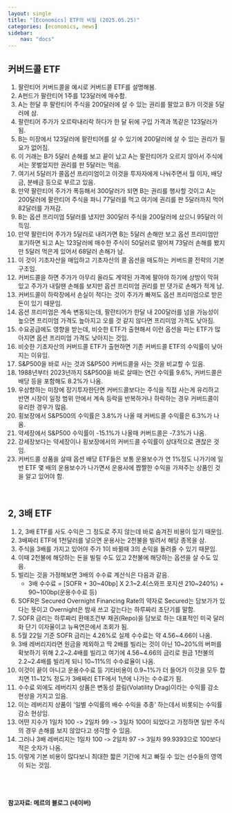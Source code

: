 ```yaml
---
layout: single
title: "[Economics] ETF의 비밀 (2025.05.25)"
categories: [economics, news]
sidebar:
    nav: "docs"
---
```


## 커버드콜 ETF
1. 팔란티어 커버드콜을 예시로 커버드콜 ETF를 설명해봄.
1. A펀드가 팔란티어 1주를 123달러에 매수함.
1. A는 한달 후 팔란티어 주식을 200달러에 살 수 있는 권리를 팔았고 B가 이것을 5달러에 삼.
1. 팔란티어 주가가 오르락내리락 하다가 한 달 뒤에 구입 가격과 똑같은 123달러가 됨.
1. B는 미장에서 123달러에 팔란티어를 살 수 있기에 200달러에 살 수 있는 권리가 필요가 없어짐.
1. 이 거래는 B가 5달러 손해를 보고 끝이 났고 A는 팔란티어가 오르지 않아서 주식에서는 못벌었지만 권리를 판 5달러는 먹음.
1. 여기서 5달러가 콜옵션 프리미엄이고 이것을 투자자에게 나눠주면서 월 이자, 배당금, 분배금 등으로 부르고 있음.
1. 만약 팔란티어 주가가 폭등해서 300달러가 되면 B는 권리를 행사할 것이고 A는 200달러에 팔란티어 주식을 파니 77달러를 먹고 여기에 권리를 판 5달러까지 먹어 82달러를 가져감.
1. B는 옵션 프리미엄 5달러를 냈지만 300달러 주식을 200달러에 샀으니 95달러 이득임.
1. 만약 팔란티어 주가가 5달러로 내려가면 B는 5달러 손해만 보고 옵션 프리미엄만 포기하면 되고 A는 123달러에 매수한 주식이 50달러로 떨어져 73달러 손해를 봤지만 5달러 먹은게 있어서 68달러 손해가 남.
1. 이 것이 기초자산을 매입하고 기초자산의 콜 옵션을 매도하는 커버드콜 전략의 기본 구조임.
1. 커버드콜을 하면 주가가 아무리 올라도 계약된 가격에 팔아야 하기에 상방이 막혀 있고 주가가 내릴땐 손해를 보지만 옵션 프리미엄 권리를 판 댓가로 손해가 적게 남.
1. 커버드콜이 하락장에서 손실이 적다는 것이 주가가 빠져도 옵션 프리미엄으로 받은 돈이 있기 때문임.
1. 옵션 프리미엄은 계속 변동되는데, 팔란티어가 한달 내 200달러를 넘을 가능성이 높으면 프리미엄 가격도 높아지고 오를 것 같지 않다면 프리미엄 가격도 낮아짐.
1. 수요공급에도 영향을 받는데, 비슷한 ETF가 출현해서 이런 옵션을 파는 ETF가 많아지면 옵션 프리미엄 가격도 낮아지는 것임.
1. 비슷한 기초자산의 커버드콜 ETF가 출현하면 기존 커버드콜 ETF의 수익률이 낮아지는 이유임.
1. S&P500을 바로 사는 것과 S&P500 커버드콜을 사는 것을 비교할 수 있음.
1. 1988년부터 2023년까지 S&P500을 바로 살때는 연간 수익률 9.6%, 커버드콜은 배당 등을 포함해도 8.2%가 나옴.
1. 우상향하는 미장에 장기투자한단면 커버드콜보다는 주식을 직접 사는게 유리하고 반면 시장이 일정 범위 안에서 계속 등락을 반복하거나 하락하는 경우 커버드콜이 유리한 경우가 많음.
1. 횡보장에서 S&P500의 수익률은 3.8%가 나올 때 커버드콜 수익률은 6.3%가 나옴.
1. 약세장에서 S&P500 수익률이 -15.1%가 나올때 커버드콜은 -7.3%가 나옴.
1. 강세장보다는 약세장이나 횡보장에서의 커버드콜 수익률이 상대적으로 괜찮은 것임.
1. 커버드콜 상품을 살때 옵션 배당 ETF들은 보통 운용보수가 연 1%정도 나가기에 일반 ETF 몇 배의 운용보수가 나가면서 운용사에 짭짤한 수익을 가져주는 상품인 것을 알고 있어야 함.

<br/>

## 2, 3배 ETF
1. 2, 3배 ETF를 사도 수익은 그 정도로 주지 않는데 바로 숨겨진 비용이 있기 때문임.
1. 3배짜리 ETF에 1천달러를 넣으면 운용사는 2천불을 빌려서 해당 종목을 삼.
1. 주식을 3배를 가지고 있어야 주가 1이 바뀔때 3의 손익을 돌려줄 수 있기 때문임.
1. 이때 2천불에 해당하는 돈을 빌릴 수도 있고 2천불에 해당하는 옵션을 살 수도 있음.
1. 빌리는 것을 가정해보면 3배의 수수료 계산식은 다음과 같음.
    - 3배 수수료 = [SOFR + 30~40bp] X 2.1~2.4(스와프 포지션 210~240%) + 90~100bp(운용수수료 등)
1. SOFR은 Secured Overnight Financing Rate의 약자로 Secured는 담보가가 있다는 뜻이고 Overnight은 밤새 쓰고 갚는다는 하루짜리 초단기를 말함.
1. SOFR 금리는 하루짜리 환매조건부 채권(Repo)을 담보로 하는 대표적인 미국 달러화 단기 이자율이고 뉴욕연은에서 조회가 됨.
1. 5월 22일 기준 SOFR 금리는 4.26%로 실제 수수료는 약 4.56~4.66이 나옴.
1. 3배 레버리지라면 원금을 제외하고 딱 2배를 빌리는 것이 아닌 10~20%의 버퍼를 확보하기 위해 2.2~2.4배를 빌리고 여기에 4.56~4.66의 금리로 원금 1천불의 2.2~2.4배를 빌리게 되니 10~11%의 수수료율이 나옴.
1. 이것이 끝이 아니고 운용수수료 등 기타비용이 0.9~1%가 더 들어가 이것을 모두 합치면 11~12% 정도가 3배짜리 ETF에서 1년에 나가는 수수료가 됨.
1. 수수료 외에도 레버리지 상품은 변동성 끌림(Volatility Drag)이라는 수익률 감소 현상을 가지고 있음.
1. 이는 레버리지 상품이 '일별 수익률의 배수 수익을 추종' 하는데서 비롯되는 수익률 감소 현상임.
1. 어떤 지수가 1일차 100 -> 2일차 99 -> 3일차 100이 되었다고 가정하면 일반 주식의 경우 손해를 보지 않았다고 생각할 수 있음.
1. 그러나 3배 레버리지는 1일차 100 -> 2일차 97 -> 3일차 99.9393으로 100보다 적은 숫자가 나옴.
1. 이렇게 기본 비용이 많다보니 최대한 짧은 기간에 치고 빠질 수 있는 선수들의 영역이 되는 것임.



<br/>
<br/>

#### 참고자료: 메르의 블로그 (네이버)